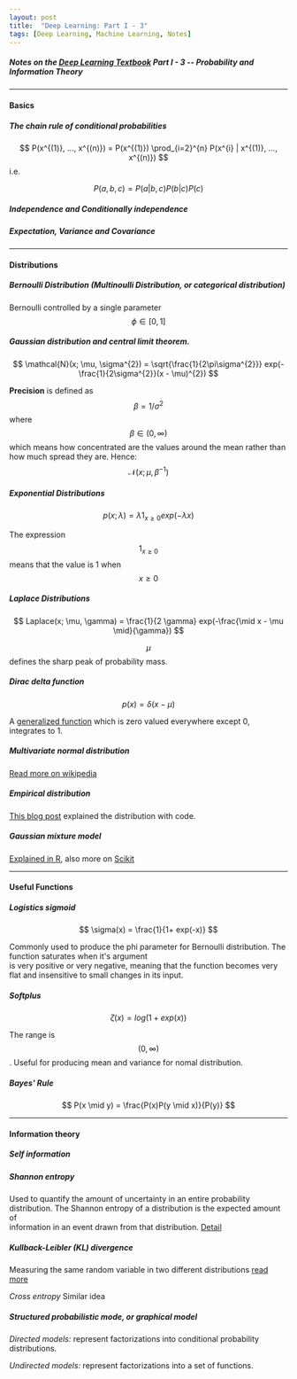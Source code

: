 ```yaml
---
layout: post
title:  "Deep Learning: Part I - 3"
tags: [Deep Learning, Machine Learning, Notes]
---
```


##### Notes on the [Deep Learning Textbook](http://www.deeplearningbook.org/) Part I - 3 -- Probability and Information Theory

---
#### Basics ####

##### The chain rule of conditional probabilities

$$ P(x^{(1)}, ..., x^{(n)}) = P(x^{(1)}) \prod_{i=2}^{n} P(x^{i} | x^{(1)}, ..., x^{(n)}) $$
i.e.

$$ P(a, b, c) = P(a | b, c)P(b | c)P(c) $$

##### Independence and Conditionally independence
##### Expectation, Variance and Covariance

---

#### Distributions ####
##### Bernoulli Distribution (Multinoulli Distribution, or categorical distribution)
Bernoulli controlled by a single parameter $$\phi \in [0, 1]$$
##### Gaussian distribution and central limit theorem.

$$ \mathcal{N}(x; \mu, \sigma^{2}) = \sqrt{\frac{1}{2\pi\sigma^{2}}} exp(-\frac{1}{2\sigma^{2}}(x - \mu)^{2}) $$

**Precision** is defined as $$ \beta = 1 / \sigma^{2} $$ where $$ \beta \in (0, \infty) $$ which means how concentrated are the values around the mean rather than how much spread they are. Hence: $$ \mathcal{N}(x; \mu, \beta^{-1}) $$


##### Exponential Distributions #####
$$ p(x; \lambda) = \lambda\mathcal{1}_{x\geq0} exp(-\lambda x)$$

The expression $$ \mathcal{1}_{x\geq0} $$ means that the value is 1 when $$ x \geq 0 $$

##### Laplace Distributions #####

$$ Laplace(x; \mu, \gamma) = \frac{1}{2 \gamma} exp(-\frac{\mid x - \mu \mid}{\gamma}) $$

$$ \mu $$ defines the sharp peak of probability mass. 

##### Dirac delta function #####

$$ p(x) = \delta(x - \mu) $$

A [generalized function](https://en.wikipedia.org/wiki/Generalized_function) which is zero valued everywhere except 0, integrates to 1. 

##### Multivariate normal distribution #####

[Read more on wikipedia](https://en.wikipedia.org/wiki/Multivariate_normal_distribution)

##### Empirical distribution #####

[This blog post](https://www.statlect.com/asymptotic-theory/empirical-distribution) explained the distribution with code.

##### Gaussian mixture model #####
 
[Explained in R](http://research.stowers.org/mcm/efg/R/Statistics/MixturesOfDistributions/index.html), also more on [Scikit](http://scikit-learn.org/stable/modules/mixture.html)

---

#### Useful Functions ####

##### Logistics sigmoid #####

$$ \sigma(x) = \frac{1}{1+ exp(-x)} $$

Commonly used to produce the phi parameter for Bernoulli distribution. The function saturates when it's argument \
is very positive or very negative, meaning that the function becomes very flat and insensitive to small changes in its input.

##### Softplus #####

$$ \zeta(x) = log(1 + exp(x)) $$

The range is $$ (0, \infty) $$. Useful for producing mean and variance for nomal distribution.

##### Bayes' Rule #####

$$ P(x \mid y) = \frac{P(x)P(y \mid x)}{P(y)} $$

---

#### Information theory ####

##### Self information #####
##### Shannon entropy #####

Used to quantify the amount of uncertainty in an entire probability distribution. The Shannon entropy of a distribution is the expected amount of \
information in an event drawn from that distribution. [Detail](http://www.ueltschi.org/teaching/chapShannon.pdf)

##### Kullback-Leibler (KL) divergence #####

Measuring the same random variable in two different distributions [read more](https://en.wikipedia.org/wiki/Kullback%E2%80%93Leibler_divergence)

*Cross entropy* Similar idea

##### Structured probabilistic mode, or graphical model #####

*Directed models:* represent factorizations into conditional probability distributions. 

*Undirected models:* represent factorizations into a set of functions. 